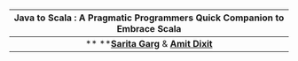 # 

### 

| **Java to Scala : A Pragmatic Programmers Quick Companion to Embrace Scala** |
| :---: |
| ** **[**Sarita Garg**](https://github.com/saritasinghal) & [**Amit Dixit**](https://github.com/inbravo) |



